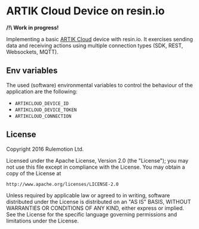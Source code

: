 # ARTIK Cloud Device on resin.io

__/!\ Work in progress!__

Implementing a basic [ARTIK Cloud](https://artik.cloud) device with
resin.io. It exercises sending data and receiving actions using multiple
connection types (SDK, REST, Websockets, MQTT).

## Env variables

The used (software) environmental variables to control the behaviour of the
application are the following:

* `ARTIKCLOUD_DEVICE_ID`
* `ARTIKCLOUD_DEVICE_TOKEN`
* `ARTIKCLOUD_CONNECTION`

## License

Copyright 2016 Rulemotion Ltd.

Licensed under the Apache License, Version 2.0 (the "License");
you may not use this file except in compliance with the License.
You may obtain a copy of the License at

    http://www.apache.org/licenses/LICENSE-2.0

Unless required by applicable law or agreed to in writing, software
distributed under the License is distributed on an "AS IS" BASIS,
WITHOUT WARRANTIES OR CONDITIONS OF ANY KIND, either express or implied.
See the License for the specific language governing permissions and
limitations under the License.
